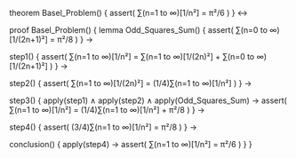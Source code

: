 theorem Basel_Problem() {
  assert(
    ∑(n=1 to ∞)[1/n²] = π²/6
  )
} ↔

proof Basel_Problem() {
  lemma Odd_Squares_Sum() {
    assert(
      ∑(n=0 to ∞)[1/(2n+1)²] = π²/8
    )
  } →
  
  step1() {
    assert(
      ∑(n=1 to ∞)[1/n²] = ∑(n=1 to ∞)[1/(2n)²] + ∑(n=0 to ∞)[1/(2n+1)²]
    )
  } →
  
  step2() {
    assert(
      ∑(n=1 to ∞)[1/(2n)²] = (1/4)∑(n=1 to ∞)[1/n²]
    )
  } →
  
  step3() {
    apply(step1) ∧ apply(step2) ∧ apply(Odd_Squares_Sum) →
    assert(
      ∑(n=1 to ∞)[1/n²] = (1/4)∑(n=1 to ∞)[1/n²] + π²/8
    )
  } →
  
  step4() {
    assert(
      (3/4)∑(n=1 to ∞)[1/n²] = π²/8
    )
  } →
  
  conclusion() {
    apply(step4) →
    assert(
      ∑(n=1 to ∞)[1/n²] = π²/6
    )
  }
}